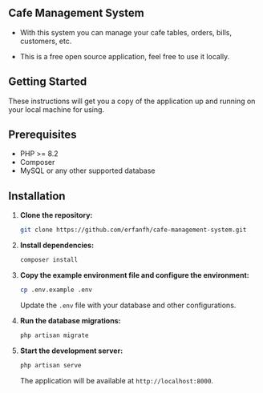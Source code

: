 ## Cafe Management System

* With this system you can manage your cafe tables, orders, bills, customers, etc.

* This is a free open source application, feel free to use it locally.

## Getting Started

These instructions will get you a copy of the application up and running on your local machine for using.

## Prerequisites

- PHP >= 8.2
- Composer
- MySQL or any other supported database

## Installation

1. **Clone the repository:**

    ```bash
    git clone https://github.com/erfanfh/cafe-management-system.git
    ```

2. **Install dependencies:**

    ```bash
    composer install
    ```

3. **Copy the example environment file and configure the environment:**

    ```bash
    cp .env.example .env
    ```

   Update the `.env` file with your database and other configurations.

4. **Run the database migrations:**

    ```bash
    php artisan migrate
    ```

5. **Start the development server:**

    ```bash
    php artisan serve
    ```

   The application will be available at `http://localhost:8000`.
